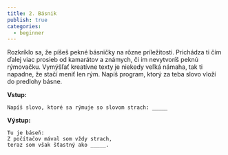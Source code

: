 ```yaml
---
title: 2. Básnik
publish: true
categories:
  - beginner
---
```


Rozkríklo sa, že píšeš pekné básničky na rôzne príležitosti. Prichádza ti čím ďalej viac prosieb od kamarátov a známych, či im nevytvoríš peknú rýmovačku. Vymýšľať kreatívne texty je niekedy veľká námaha, tak ti napadne, že stačí meniť len rým. Napíš program, ktorý za teba slovo vloží do predlohy básne.

**Vstup:**
```
Napíš slovo, ktoré sa rýmuje so slovom strach: _____
```

**Výstup:**
```
Tu je báseň:
Z počítačov mával som vždy strach,
teraz som však šťastný ako _____.
```
